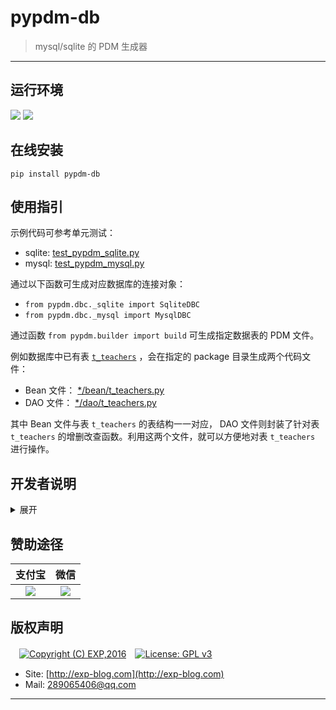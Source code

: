 # pypdm-db

> mysql/sqlite 的 PDM 生成器

------

## 运行环境

![](https://img.shields.io/badge/Python-3.8%2B-brightgreen.svg) ![](https://img.shields.io/badge/PyCharm-4.0.4%2B-brightgreen.svg)


## 在线安装

`pip install pypdm-db`

## 使用指引

示例代码可参考单元测试：

- sqlite: [test_pypdm_sqlite.py](tests/test_pypdm_sqlite.py)
- mysql: [test_pypdm_mysql.py](tests/test_pypdm_mysql.py)

通过以下函数可生成对应数据库的连接对象：

- `from pypdm.dbc._sqlite import SqliteDBC`
- `from pypdm.dbc._mysql import MysqlDBC`

通过函数 `from pypdm.builder import build` 可生成指定数据表的 PDM 文件。

例如数据库中已有表 [`t_teachers`](tests/db/sqlite/init_db.sql) ，会在指定的 package 目录生成两个代码文件：

- Bean 文件： [*/bean/t_teachers.py](tests/tmp/pdm/sqlite/bean/t_teachers.py)
- DAO 文件：  [*/dao/t_teachers.py](tests/tmp/pdm/sqlite/dao/t_teachers.py)


其中 Bean 文件与表 `t_teachers` 的表结构一一对应， DAO 文件则封装了针对表 `t_teachers` 的增删改查函数。利用这两个文件，就可以方便地对表 `t_teachers` 进行操作。


## 开发者说明

<details>
<summary>展开</summary>
<br/>

### 项目打包

每次修改代码后，记得同步修改 [`setup.py`](setup.py) 下的版本号 `version='x.y.z'`。

```
# 构建用于发布到 PyPI 的压缩包
python setup.py sdist

# 本地安装（测试用）
pip install .\dist\pypdm-db-?.?.?.tar.gz

# 本地卸载
pip uninstall pypdm-db
```

### 项目发布

首先需要在 [PyPI](https://pypi.org/) 上注册一个帐号，并在本地用户根目录下创建文件 `~/.pypirc`（用于发布时验证用户身份），其内容如下：

```
[distutils]
index-servers=pypi

[pypi]
repository = https://upload.pypi.org/legacy/
username = <username>
password = <password>
```

其次安装 twine 并上传项目： 

```
# 首次发布需安装
pip install twine

# 发布项目， 若发布成功可在此查看 https://pypi.org/manage/projects/
twine upload dist/*
```

发布到 [PyPI](https://pypi.org/) 的项目名称必须是全局唯一的，即若其他用户已使用该项目名称，则无法发布（报错：`The user 'xxx' isn't allowed to upload to project 'yyy'.`）。此时只能修改 [`setup.py`](setup.py) 下的项目名称 `name`。

> 本项目已集成了 Github Workflows，每次推送更新到 master 即可自动打包


### 关于测试

详见 [单元测试说明](tests)


### 参考资料

- [python package 开发指引](https://packaging.python.org/#python-packaging-user-guide)
- [python package 示例代码](https://github.com/pypa/sampleproject)

</details>


## 赞助途径

| 支付宝 | 微信 |
|:---:|:---:|
| ![](imgs/donate-alipay.png) | ![](imgs/donate-wechat.png) |


## 版权声明

　[![Copyright (C) EXP,2016](https://img.shields.io/badge/Copyright%20(C)-EXP%202016-blue.svg)](http://exp-blog.com)　[![License: GPL v3](https://img.shields.io/badge/License-GPL%20v3-blue.svg)](https://www.gnu.org/licenses/gpl-3.0)

- Site: [http://exp-blog.com](http://exp-blog.com) 
- Mail: <a href="mailto:289065406@qq.com?subject=[EXP's Github]%20Your%20Question%20（请写下您的疑问）&amp;body=What%20can%20I%20help%20you?%20（需要我提供什么帮助吗？）">289065406@qq.com</a>


------

